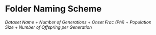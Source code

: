 # Folder Naming Scheme
*Dataset Name* + *Number of Generations* + *Onset Frac (Phi)* + *Population Size* + *Number of Offspring per Generation*